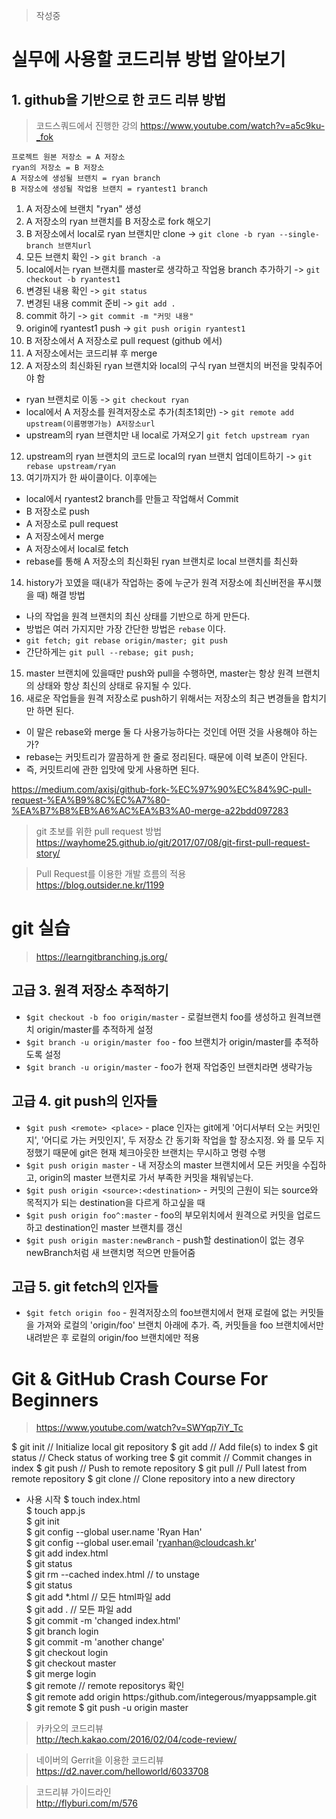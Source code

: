 >작성중 

# 실무에 사용할 코드리뷰 방법 알아보기

## 1. github을 기반으로 한 코드 리뷰 방법
>코드스쿼드에서 진행한 강의
>https://www.youtube.com/watch?v=a5c9ku-_fok

~~~
프로젝트 원본 저장소 = A 저장소
ryan의 저장소 = B 저장소
A 저장소에 생성될 브랜치 = ryan branch
B 저장소에 생성될 작업용 브랜치 = ryantest1 branch 
~~~

1. A 저장소에 브랜치 "ryan" 생성
2. A 저장소의 ryan 브랜치를 B 저장소로 fork 해오기
3. B 저장소에서 local로 ryan 브랜치만 clone -> `git clone -b ryan --single-branch 브랜치url`
4. 모든 브랜치 확인 -> `git branch -a`
4. local에서는 ryan 브랜치를 master로 생각하고 작업용 branch 추가하기 -> `git checkout -b ryantest1`
5. 변경된 내용 확인 -> `git status`
6. 변경된 내용 commit 준비 -> `git add .`
7. commit 하기 -> `git commit -m "커밋 내용"`
8. origin에 ryantest1 push -> `git push origin ryantest1`
9. B 저장소에서 A 저장소로 pull request (github 에서)
10. A 저장소에서는 코드리뷰 후 merge
11. A 저장소의 최신화된 ryan 브랜치와 local의 구식 ryan 브랜치의 버전을 맞춰주어야 함
  - ryan 브랜치로 이동 -> `git checkout ryan`
  - local에서 A 저장소를 원격저장소로 추가(최초1회만) -> `git remote add upstream(이름명명가능) A저장소url`
  - upstream의 ryan 브랜치만 내 local로 가져오기 `git fetch upstream ryan`
12. upstream의 ryan 브랜치의 코드로 local의 ryan 브랜치 업데이트하기 -> `git rebase upstream/ryan`
13. 여기까지가 한 싸이클이다. 이후에는
  - local에서 ryantest2 branch를 만들고 작업해서 Commit
  - B 저장소로 push
  - A 저장소로 pull request
  - A 저장소에서 merge
  - A 저장소에서 local로 fetch
  - rebase를 통해 A 저장소의 최신화된 ryan 브랜치로 local 브랜치를 최신화

14. history가 꼬였을 때(내가 작업하는 중에 누군가 원격 저장소에 최신버전을 푸시했을 때) 해결 방법
  - 나의 작업을 원격 브랜치의 최신 상태를 기반으로 하게 만든다.
  - 방법은 여러 가지지만 가장 간단한 방법은 `rebase` 이다.
  - `git fetch; git rebase origin/master; git push`
  - 간단하게는 `git pull --rebase; git push;`

15. master 브랜치에 있을때만 push와 pull을 수행하면, master는 항상 원격 브랜치의 상태와 항상 최신의 상태로 유지될 수 있다.
16. 새로운 작업들을 원격 저장소로 push하기 위해서는 저장소의 최근 변경들을 합치기만 하면 된다.
  - 이 말은 rebase와 merge 둘 다 사용가능하다는 것인데 어떤 것을 사용해야 하는가?
  - rebase는 커밋트리가 깔끔하게 한 줄로 정리된다. 때문에 이력 보존이 안된다.
  - 즉, 커밋트리에 관한 입맛에 맞게 사용하면 된다.


https://medium.com/axisj/github-fork-%EC%97%90%EC%84%9C-pull-request-%EA%B9%8C%EC%A7%80-%EA%B7%B8%EB%A6%AC%EA%B3%A0-merge-a22bdd097283



>git 초보를 위한 pull request 방법  
https://wayhome25.github.io/git/2017/07/08/git-first-pull-request-story/

>Pull Request를 이용한 개발 흐름의 적용  
https://blog.outsider.ne.kr/1199

# git 실습  
>https://learngitbranching.js.org/

## 고급 3. 원격 저장소 추적하기  
- `$git checkout -b foo origin/master` - 로컬브랜치 foo를 생성하고 원격브랜치 origin/master를 추적하게 설정  
- `$git branch -u origin/master foo` - foo 브랜치가 origin/master를 추적하도록 설정  
- `$git branch -u origin/master` - foo가 현재 작업중인 브랜치라면 생략가능  

## 고급 4. git push의 인자들
- `$git push <remote> <place>` - place 인자는 git에게 '어디서부터 오는 커밋인지', '어디로 가는 커밋인지', 두 저장소 간 동기화 작업을 할 장소지정. <remote>와 <place>를 모두 지정했기 때문에 git은 현재 체크아웃한 브랜치는 무시하고 명령 수행  
- `$git push origin master` - 내 저장소의 master 브랜치에서 모든 커밋을 수집하고, origin의 master 브랜치로 가서 부족한 커밋을 채워넣는다.
- `$git push origin <source>:<destination>` - 커밋의 근원이 되는 source와 목적지가 되는 destination을 다르게 하고싶을 때
- `$git push origin foo^:master` - foo의 부모위치에서 원격으로 커밋을 업로드하고 destination인 master 브랜치를 갱신
- `$git push origin master:newBranch` - push할 destination이 없는 경우 newBranch처럼 새 브랜치명 적으면 만들어줌

## 고급 5. git fetch의 인자들
- `$git fetch origin foo` - 원격저장소의 foo브랜치에서 현재 로컬에 없는 커밋들을 가져와 로컬의 'origin/foo' 브랜치 아래에 추가. 즉, 커밋들을 foo 브랜치에서만 내려받은 후 로컬의 origin/foo 브랜치에만 적용
  
# Git & GitHub Crash Course For Beginners  
>https://www.youtube.com/watch?v=SWYqp7iY_Tc

$ git init    // Initialize local git repository
$ git add <file>    // Add file(s) to index
$ git status    // Check status of working tree
$ git commit    // Commit changes in index
$ git push    // Push to remote repository
$ git pull    // Pull latest from remote repository
$ git clone   // Clone repository into a new directory

- 사용 시작
$ touch index.html  
$ touch app.js  
$ git init  
$ git config --global user.name 'Ryan Han'  
$ git config --global user.email 'ryanhan@cloudcash.kr'  
$ git add index.html  
$ git status  
$ git rm --cached index.html    // to unstage  
$ git status  
$ git add \*.html   // 모든 html파일 add  
$ git add .     // 모든 파일 add  
$ git commit -m 'changed index.html'  
$ git branch login  
$ git commit -m 'another change'  
$ git checkout login  
$ git checkout master    
$ git merge login  
$ git remote    // remote repositorys 확인  
$ git remote add origin https:/github.com/integerous/myappsample.git  
$ git remote
$ git push -u origin master




>카카오의 코드리뷰  
http://tech.kakao.com/2016/02/04/code-review/

>네이버의 Gerrit을 이용한 코드리뷰  
https://d2.naver.com/helloworld/6033708

>코드리뷰 가이드라인  
http://flyburi.com/m/576

